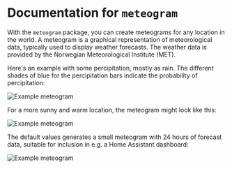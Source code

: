 # Documentation for `meteogram`

With the `meteogram` package, you can create meteograms for any location in the world. A
meteogram is a graphical representation of meteorological data, typically used to
display weather forecasts. The weather data is provided by the Norwegian Meteorological
Institute (MET).

Here's an example with some percipitation, mostly as rain. The different shades of blue
for the percipitation bars indicate the probability of percipitation:

![Example meteogram](images/example_meteogram.png)

For a more sunny and warm location, the meteogram might look like this:

![Example meteogram](images/example_meteogram_warm.png)

The default values generates a small meteogram with 24 hours of forecast data, suitable
for inclusion in e.g. a Home Assistant dashboard:

![Example meteogram](images/example_meteogram_default.png)
